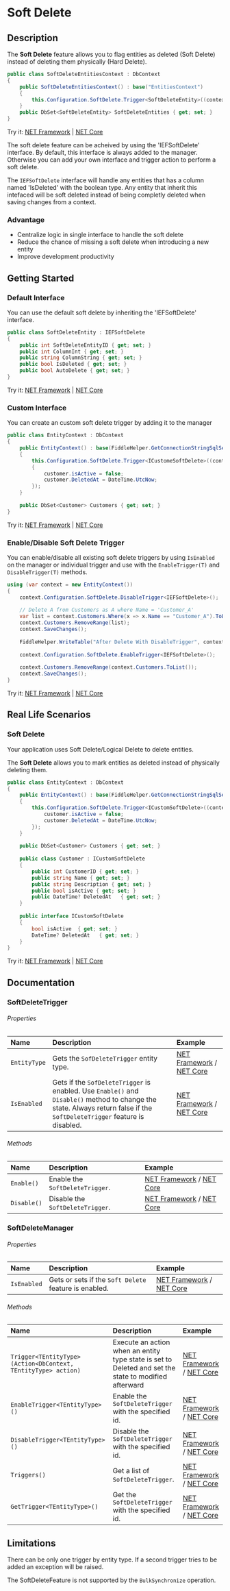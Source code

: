 # Soft Delete

## Description
The **Soft Delete** feature allows you to flag entities as deleted (Soft Delete) instead of deleting them physically (Hard Delete).

```csharp
public class SoftDeleteEntitiesContext : DbContext
{
	public SoftDeleteEntitiesContext() : base("EntitiesContext")
	{
		this.Configuration.SoftDelete.Trigger<SoftDeleteEntity>((context, delete) =>{delete.IsDeleted = false;});
	}
	public DbSet<SoftDeleteEntity> SoftDeleteEntities { get; set; }
}
```
Try it: [NET Framework](https://dotnetfiddle.net/pkMR5w) | [NET Core](https://dotnetfiddle.net/dnuxaL)

The soft delete feature can be acheived by using the 'IEFSoftDelete' interface. By default, this interface is always added to the manager. Otherwise you can add your own interface and trigger action to perform a soft delete.

The `IEFSoftDelete` interface will handle any entities that has a column named 'IsDeleted' with the boolean type.
Any entity that inherit this intefaced will be soft deleted instead of being completly deleted when saving changes from a context.

### Advantage

- Centralize logic in single interface to handle the soft delete
- Reduce the chance of missing a soft delete when introducing a new entity
- Improve development productivity

## Getting Started

### Default Interface
You can use the default soft delete by inheriting the 'IEFSoftDelete' interface.

```csharp
public class SoftDeleteEntity : IEFSoftDelete
{
	public int SoftDeleteEntityID { get; set; }
	public int ColumnInt { get; set; }
	public string ColumnString { get; set; }
	public bool IsDeleted { get; set; }
	public bool AutoDelete { get; set; }
}
```
Try it: [NET Framework](https://dotnetfiddle.net/bRqZHn) | [NET Core](https://dotnetfiddle.net/n85Yj9)

### Custom Interface
You can create an custom soft delete trigger by adding it to the manager

```csharp
public class EntityContext : DbContext
{
	public EntityContext() : base(FiddleHelper.GetConnectionStringSqlServer())
	{
		this.Configuration.SoftDelete.Trigger<ICustomeSoftDelete>((context, customer) =>			
		{
			customer.isActive = false;
			customer.DeletedAt = DateTime.UtcNow;							
		});
	}
		
	public DbSet<Customer> Customers { get; set; }
}
```
Try it: [NET Framework](https://dotnetfiddle.net/8yyF40) | [NET Core](https://dotnetfiddle.net/XEKkm0)

### Enable/Disable Soft Delete Trigger
You can enable/disable all existing soft delete triggers by using `IsEnabled` on the manager or individual trigger and use with the `EnableTrigger(T)` and `DisableTrigger(T)` methods.

```csharp
using (var context = new EntityContext())
{
	context.Configuration.SoftDelete.DisableTrigger<IEFSoftDelete>();  
		
	// Delete A from Customers as A where Name = 'Customer_A'
	var list = context.Customers.Where(x => x.Name == "Customer_A").ToList();
	context.Customers.RemoveRange(list);
	context.SaveChanges();	
			
	FiddleHelper.WriteTable("After Delete With DisableTrigger", context.Customers.ToList());		
			
	context.Configuration.SoftDelete.EnableTrigger<IEFSoftDelete>();  
			
	context.Customers.RemoveRange(context.Customers.ToList());
	context.SaveChanges();	
}
```
Try it: [NET Framework](https://dotnetfiddle.net/7GZbyO) | [NET Core](https://dotnetfiddle.net/ETXTcy)

## Real Life Scenarios

### Soft Delete
Your application uses Soft Delete/Logical Delete to delete entities.

The **Soft Delete** allows you to mark entities as deleted instead of physically deleting them.

```csharp
public class EntityContext : DbContext
{
	public EntityContext() : base(FiddleHelper.GetConnectionStringSqlServer())
	{
		this.Configuration.SoftDelete.Trigger<ICustomSoftDelete>((context, customer) =>								{
			customer.isActive = false;
			customer.DeletedAt = DateTime.UtcNow;
		});
	}
		
	public DbSet<Customer> Customers { get; set; }
		
	public class Customer : ICustomSoftDelete
	{
		public int CustomerID { get; set; }
		public string Name { get; set; }
		public string Description { get; set; }
		public bool isActive { get; set; }
		public DateTime? DeletedAt   { get; set; }
	}
	
	public interface ICustomSoftDelete
	{
		bool isActive  { get; set; }
		DateTime? DeletedAt   { get; set; }
	}
}
```
Try it: [NET Framework](https://dotnetfiddle.net/rpWuks) | [NET Core](https://dotnetfiddle.net/xTzNsW)

## Documentation

### SoftDeleteTrigger

###### Properties

| Name | Description | Example |
| :--- | :---------- | :------ |
| `EntityType` | Gets the `SofDeleteTrigger` entity type. | [NET Framework](https://dotnetfiddle.net/OtNX16) / [NET Core](https://dotnetfiddle.net/dE8ZC5) |
| `IsEnabled` | Gets if the `SofDeleteTrigger` is enabled. Use `Enable()` and `Disable()` method to change the state. Always return false if the `SoftDeleteTrigger` feature is disabled. | [NET Framework](https://dotnetfiddle.net/OtNX16) / [NET Core](https://dotnetfiddle.net/9accmh) |

###### Methods

| Name | Description | Example |
| :--- | :---------- | :------ |
| `Enable()` | Enable the `SoftDeleteTrigger`. | [NET Framework](https://dotnetfiddle.net/00reiu) / [NET Core](https://dotnetfiddle.net/k99NFV) |
| `Disable()` | Disable the `SoftDeleteTrigger`. | [NET Framework](https://dotnetfiddle.net/00reiu) / [NET Core](https://dotnetfiddle.net/k99NFV) |

### SoftDeleteManager

###### Properties

| Name | Description | Example |
| :--- | :---------- | :------ |
| `IsEnabled` | Gets or sets if the `Soft Delete` feature is enabled. | [NET Framework](https://dotnetfiddle.net/xchNsI) / [NET Core](https://dotnetfiddle.net/gSaNq4) |

###### Methods

| Name | Description | Example |
| :--- | :---------- | :------ |
| `Trigger<TEntityType>(Action<DbContext, TEntityType> action)` | Execute an action when an entity type state is set to Deleted and set the state to modified afterward | [NET Framework](https://dotnetfiddle.net/eAimu3) / [NET Core](https://dotnetfiddle.net/951cjq) |
| `EnableTrigger<TEntityType>()` | Enable the `SoftDeleteTrigger` with the specified id.  | [NET Framework](https://dotnetfiddle.net/7GZbyO) / [NET Core](https://dotnetfiddle.net/lEuuB3)  |
| `DisableTrigger<TEntityType>()` | Disable the `SoftDeleteTrigger` with the specified id. | [NET Framework](https://dotnetfiddle.net/7GZbyO) / [NET Core](https://dotnetfiddle.net/lEuuB3)  |
| `Triggers()` | Get a list of `SoftDeleteTrigger`. | [NET Framework](https://dotnetfiddle.net/OtNX16) / [NET Core](https://dotnetfiddle.net/gXPV1f) |
| `GetTrigger<TEntityType>()` | Get the `SoftDeleteTrigger` with the specified id. | [NET Framework](https://dotnetfiddle.net/OtNX16) / [NET Core](https://dotnetfiddle.net/7I7ZvK) |

## Limitations

There can be only one trigger by entity type. If a second trigger tries to be added an exception will be raised.

The SoftDeleteFeature is not supported by the `BulkSynchronize` operation.
